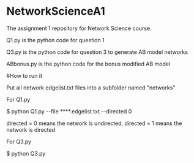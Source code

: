 # NetworkScienceA1
The assignment 1 repository for Network Science course.

Q1.py is the python code for question 1

Q3.py is the python code for question 3 to generate AB model networks

ABbonus.py is the python code for the bonus modified AB model

#How to run it

Put all network edgelist.txt files into a subfolder named "networks"

For Q1.py

$ python Q1.py --file ****.edgelist.txt --directed 0

directed = 0 means the network is undirected, directed = 1 means the network is directed

For Q3.py

$ python Q3.py 
